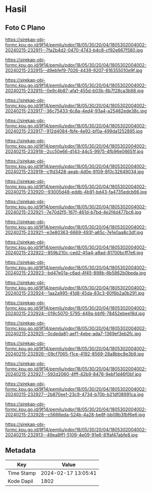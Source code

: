 # Hasil

## Foto C Plano

https://sirekap-obj-formc.kpu.go.id/9f14/pemilu/pdpr/18/05/30/20/04/1805302004002-20240215-232911--7fa2b4d2-0470-4743-b4c8-cf92e667f580.jpg

https://sirekap-obj-formc.kpu.go.id/9f14/pemilu/pdpr/18/05/30/20/04/1805302004002-20240215-232915--d9ebfef9-7026-4439-9207-616355010e9f.jpg

https://sirekap-obj-formc.kpu.go.id/9f14/pemilu/pdpr/18/05/30/20/04/1805302004002-20240215-232915--0e9c4b87-afa1-455d-b03b-6b7f28ca3b68.jpg

https://sirekap-obj-formc.kpu.go.id/9f14/pemilu/pdpr/18/05/30/20/04/1805302004002-20240215-232917--36c75433-6c8a-4ed4-93a4-a25482ede38c.jpg

https://sirekap-obj-formc.kpu.go.id/9f14/pemilu/pdpr/18/05/30/20/04/1805302004002-20240215-232917--912d4084-fbfe-4e92-bf0a-499da1252895.jpg

https://sirekap-obj-formc.kpu.go.id/9f14/pemilu/pdpr/18/05/30/20/04/1805302004002-20240215-232918--2cc50e66-d143-44c5-9975-4fb96e06651f.jpg

https://sirekap-obj-formc.kpu.go.id/9f14/pemilu/pdpr/18/05/30/20/04/1805302004002-20240215-232919--c1fd3428-aeab-4d0e-9109-8f0c32649034.jpg

https://sirekap-obj-formc.kpu.go.id/9f14/pemilu/pdpr/18/05/30/20/04/1805302004002-20240215-232920--93005d48-eddb-4b91-bd43-fa4735edcb66.jpg

https://sirekap-obj-formc.kpu.go.id/9f14/pemilu/pdpr/18/05/30/20/04/1805302004002-20240215-232921--7e70d2f5-167f-461d-b7bd-4e2f4d477bc6.jpg

https://sirekap-obj-formc.kpu.go.id/9f14/pemilu/pdpr/18/05/30/20/04/1805302004002-20240215-232921--e3e80363-6669-493f-a65c-7e1e0aa8c3df.jpg

https://sirekap-obj-formc.kpu.go.id/9f14/pemilu/pdpr/18/05/30/20/04/1805302004002-20240215-232922--859b210c-ced2-45a4-a8ad-81700bcff7e6.jpg

https://sirekap-obj-formc.kpu.go.id/9f14/pemilu/pdpr/18/05/30/20/04/1805302004002-20240215-232923--bd47e01a-c6ad-4f45-898b-6b5862b0beda.jpg

https://sirekap-obj-formc.kpu.go.id/9f14/pemilu/pdpr/18/05/30/20/04/1805302004002-20240215-232924--1aa2a995-41d8-45da-83c3-60f6b2a0b291.jpg

https://sirekap-obj-formc.kpu.go.id/9f14/pemilu/pdpr/18/05/30/20/04/1805302004002-20240215-232924--019c5070-5795-449a-bbf6-78452ebee18d.jpg

https://sirekap-obj-formc.kpu.go.id/9f14/pemilu/pdpr/18/05/30/20/04/1805302004002-20240215-232925--0cdeda81-aef1-4ebe-ada7-1369ef3eb2fc.jpg

https://sirekap-obj-formc.kpu.go.id/9f14/pemilu/pdpr/18/05/30/20/04/1805302004002-20240215-232926--09cf7065-f1ce-4192-8569-28a8bbc8e3b9.jpg

https://sirekap-obj-formc.kpu.go.id/9f14/pemilu/pdpr/18/05/30/20/04/1805302004002-20240215-232927--592d2060-4fff-42b9-8478-9ebf1d46f0bf.jpg

https://sirekap-obj-formc.kpu.go.id/9f14/pemilu/pdpr/18/05/30/20/04/1805302004002-20240215-232927--2b870ee1-23c9-4734-b70b-b21df08991ca.jpg

https://sirekap-obj-formc.kpu.go.id/9f14/pemilu/pdpr/18/05/30/20/04/1805302004002-20240215-232928--c5666eda-524b-4a28-be8f-bb08b3fbf6e6.jpg

https://sirekap-obj-formc.kpu.go.id/9f14/pemilu/pdpr/18/05/30/20/04/1805302004002-20240215-232913--49ea8ff1-5109-4e09-91e6-81faf47abfe8.jpg


## Metadata

| Key        | Value               |
| ---------- | ------------------- |
| Time Stamp | 2024-02-17 13:05:41 |
| Kode Dapil | 1802                |



